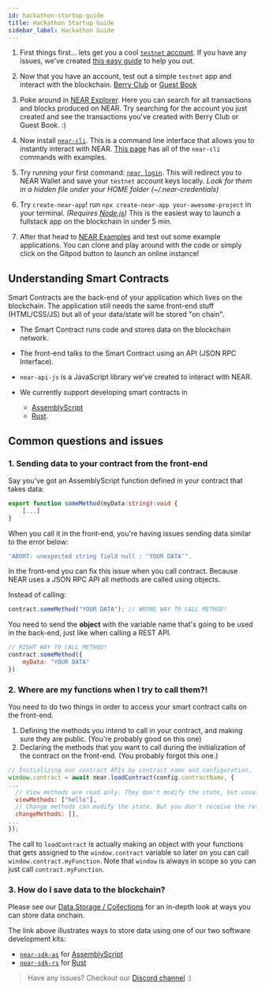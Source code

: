 ```yaml
---
id: hackathon-startup-guide
title: Hackathon Startup Guide
sidebar_label: Hackathon Guide
---
```


1) First things first... lets get you a cool [`testnet` account](https://wallet.testnet.near.org). If you have any issues, we've created [this easy guide](/docs/develop/basics/create-account) to help you out.

2) Now that you have an account, test out a simple `testnet` app and interact with the blockchain. [Berry Club](https://test.berryclub.io/) or [Guest Book](https://near-examples.github.io/guest-book/)

3) Poke around in [NEAR Explorer](https://explorer.testnet.near.org). Here you can search for all transactions and blocks produced on NEAR. Try searching for the account you just created and see the transactions you've created with Berry Club or Guest Book. :)

3) Now install [`near-cli`](/docs/tools/near-cli#setup). This is a command line interface that allows you to instantly interact with NEAR. [This page](/docs/tools/near-cli) has all of the `near-cli` commands with examples.

4) Try running your first command: [`near login`](/docs/tools/near-cli#near-login). This will redirect you to NEAR Wallet and save your `testnet` account keys locally. _Look for them in a hidden file under your HOME folder (~/.near-credentials)_

5) Try `create-near-app`! run `npx create-near-app your-awesome-project` in your terminal. _(Requires [Node.js](https://nodejs.org/en/))_ This is the easiest way to launch a fullstack app on the blockchain in under 5 min.

6) After that head to [NEAR Examples](https://near.dev) and test out some example applications. You can clone and play around with the code or simply click on the Gitpod button to launch an online instance!

## Understanding Smart Contracts

Smart Contracts are the back-end of your application which lives on the blockchain. The application still needs the same front-end stuff (HTML/CSS/JS) but all of your data/state will be stored "on chain". 

- The Smart Contract runs code and stores data on the blockchain network.
- The front-end talks to the Smart Contract using an API (JSON RPC Interface).
- `near-api-js` is a JavaScript library we've created to interact with NEAR.
  
- We currently support developing smart contracts in
  - [AssemblyScript](https://assemblyscript.org/introduction.html)
  - [Rust](https://www.rust-lang.org/).

## Common questions and issues

### 1. Sending data to your contract from the front-end

Say you've got an AssemblyScript function defined in your contract that takes data:

```ts
export function someMethod(myData:string):void {
    [...]
}
```

When you call it in the front-end, you're having issues sending data similar to the error below:

```ts
"ABORT: unexpected string field null : 'YOUR DATA'".
```

In the front-end you can fix this issue when you call contract. Because NEAR uses a JSON RPC API all methods are called using objects. 

Instead of calling:

```javascript
contract.someMethod("YOUR DATA"); // WRONG WAY TO CALL METHOD!
```

You need to send the **object** with the variable name that's going to be used in the back-end, just like when calling a REST API.

```javascript
// RIGHT WAY TO CALL METHOD!
contract.someMethod({
    myData: "YOUR DATA"
})
```

### 2. Where are my functions when I try to call them?!

You need to do two things in order to access your smart contract calls on the front-end.

1. Defining the methods you intend to call in your contract, and making sure they are public. \(You're probably good on this one\)
2. Declaring the methods that you want to call during the initialization of the contract on the front-end. \(You probably forgot this one.\)

```javascript
// Initializing our contract APIs by contract name and configuration.
window.contract = await near.loadContract(config.contractName, {
...
  // View methods are read only. They don't modify the state, but usually return some value.
  viewMethods: ["hello"],
  // Change methods can modify the state. But you don't receive the returned value when called.
  changeMethods: [],
...
});
```

The call to `loadContract` is actually making an object with your functions that gets assigned to the `window.contract` variable so later on you can call `window.contract.myFunction`. Note that `window` is always in scope so you can just call `contract.myFunction`.

### 3. How do I save data to the blockchain?

Please see our [Data Storage / Collections](/docs/concepts/data-storage) for an in-depth look at ways you can store data onchain.

The link above illustrates ways to store data using one of our two software development kits:

* [`near-sdk-as`](https://github.com/near/near-sdk-as) for [AssemblyScript](https://www.assemblyscript.org/)
* [`near-sdk-rs`](https://github.com/near/near-sdk-as) for [Rust](https://www.rust-lang.org/)

> Have any issues? Checkout our [Discord channel](https://near.chat) :)
